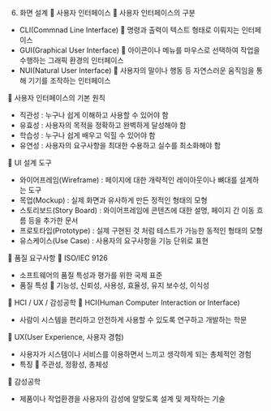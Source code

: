 6.	화면 설계
	사용자 인터페이스
	사용자 인터페이스의 구분
-	CLI(Commnad Line Interface)
	명령과 출력이 텍스트 형태로 이뤄지는 인터페이스
-	GUI(Graphical User Interface)
	아이콘이나 메뉴를 마우스로 선택하여 작업을 수행하는 그래픽 환경의 인터페이스
-	NUI(Natural User Interface)
	사용자의 말이나 행동 등 자연스러운 움직임을 통해 기기를 조작하는 인터페이스

	사용자 인터페이스의 기본 원칙
-	직관성 : 누구나 쉽게 이해하고 사용할 수 있어야 함
-	유효성 : 사용자의 목적을 정확하고 완벽하게 달성해야 함
-	학습성 : 누구나 쉽게 배우고 익힐 수 있어야 함
-	유연성 : 사용자의 요구사항을 최대한 수용하고 실수를 최소화해야 함

	UI 설계 도구
-	와이어프레임(Wireframe) : 페이지에 대한 개략적인 레이아웃이나 뼈대를 설계하는 도구
-	목업(Mockup) : 실제 화면과 유사하게 만든 정적인 형태의 모형
-	스토리보드(Story Board) : 와이어프레임에 콘텐츠에 대한 설명, 페이지 간 이동 흐름 등을 추가한 문서
-	프로토타입(Prototype) : 실제 구현된 것 처럼 테스트가 가능한 동적인 형태의 모형
-	유스케이스(Use Case) : 사용자의 요구사항을 기능 단위로 표현

	품질 요구사항
	ISO/IEC 9126
-	소프트웨어의 품질 특성과 평가를 위한 국제 표준
-	품질 특성
	기능성, 신뢰성, 사용성, 효율성, 유지 보수성, 이식성


	HCI / UX / 감성공학
	HCI(Human Computer Interaction or Interface)
-	사람이 시스템을 편리하고 안전하게 사용할 수 있도록 연구하고 개발하는 학문

	UX(User Experience, 사용자 경험)
-	사용자가 시스템이나 서비스를 이용하면서 느끼고 생각하게 되는 총체적인 경험
-	특징
	주관성, 정황성, 총체성

	감성공학
-	제품이나 작업환경을 사용자의 감성에 알맞도록 설계 및 제작하는 기술
